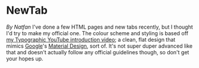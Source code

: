 # NewTab
*By Natfan*
I've done a few HTML pages and new tabs recently, but I thought I'd try to make my official one. The colour scheme and styling is based off [my Typographic YouTube introduction video](https://natfan.github.io/typography); a clean, flat design that mimics [Google](https://google.com)'s [Material Design](https://material.io), sort of. It's not super duper advanced like that and doesn't actually follow any official guidelines though, so don't get your hopes up.
